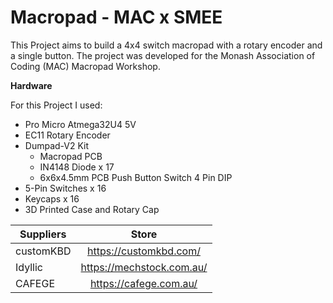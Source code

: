 # Macropad - MAC x SMEE
This Project aims to build a 4x4 switch macropad with a rotary encoder and a single button. The project was developed for the Monash Association of Coding (MAC) Macropad Workshop.

**Hardware**

For this Project I used:
- Pro Micro Atmega32U4 5V
- EC11 Rotary Encoder
- Dumpad-V2 Kit
   - Macropad PCB
   - IN4148 Diode x 17
   - 6x6x4.5mm PCB Push Button Switch 4 Pin DIP
- 5-Pin Switches x 16
- Keycaps x 16
- 3D Printed Case and Rotary Cap

| Suppliers  | Store |
| ------------- | :-------------: |
| customKBD  | https://customkbd.com/  |
| Idyllic  |https://mechstock.com.au/ |
| CAFEGE | https://cafege.com.au/ |



